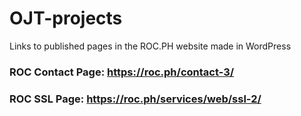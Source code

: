 # OJT-projects
Links to published pages in the ROC.PH website made in WordPress

### ROC Contact Page: https://roc.ph/contact-3/
### ROC SSL Page: https://roc.ph/services/web/ssl-2/
